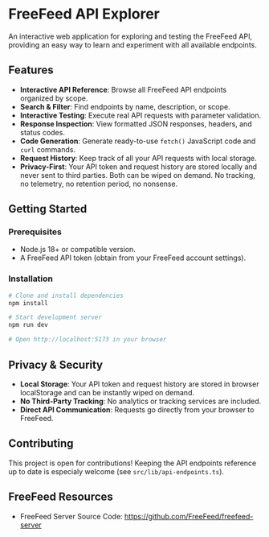 # FreeFeed API Explorer

An interactive web application for exploring and testing the FreeFeed API, providing an easy way to learn and experiment with all available endpoints.

## Features

- **Interactive API Reference**: Browse all FreeFeed API endpoints organized by scope.
- **Search & Filter**: Find endpoints by name, description, or scope.
- **Interactive Testing**: Execute real API requests with parameter validation.
- **Response Inspection**: View formatted JSON responses, headers, and status codes.
- **Code Generation**: Generate ready-to-use `fetch()` JavaScript code and `curl` commands.
- **Request History**: Keep track of all your API requests with local storage.
- **Privacy-First**: Your API token and request history are stored locally and never sent to third parties. Both can be wiped on demand. No tracking, no telemetry, no retention period, no nonsense.

## Getting Started

### Prerequisites

- Node.js 18+ or compatible version.
- A FreeFeed API token (obtain from your FreeFeed account settings).

### Installation

```bash
# Clone and install dependencies
npm install

# Start development server
npm run dev

# Open http://localhost:5173 in your browser
```

## Privacy & Security

- **Local Storage**: Your API token and request history are stored in browser localStorage and can be instantly wiped on demand.
- **No Third-Party Tracking**: No analytics or tracking services are included.
- **Direct API Communication**: Requests go directly from your browser to FreeFeed.

## Contributing

This project is open for contributions! Keeping the API endpoints reference up to date is especialy welcome (see `src/lib/api-endpoints.ts`).

## FreeFeed Resources

- FreeFeed Server Source Code: https://github.com/FreeFeed/freefeed-server

